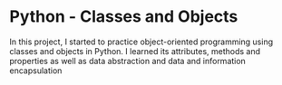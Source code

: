 # Python - Classes and Objects

In this project, I started to practice object-oriented programming using
classes and objects in Python. I learned its attributes, methods and
properties as well as data abstraction and data and information encapsulation
